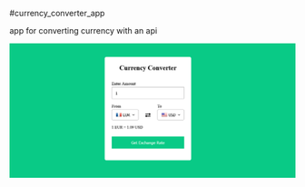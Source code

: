 #currency_converter_app

app for converting currency with an api

![Alt text](Currency_Converter_App.png)